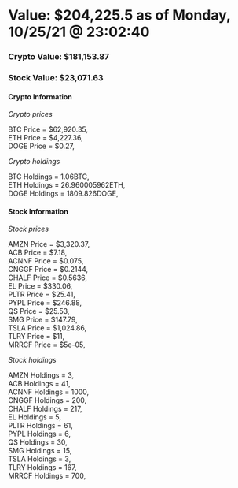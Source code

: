 # Value: $204,225.5 as of Monday, 10/25/21 @ 23:02:40 

### Crypto Value: $181,153.87

### Stock Value: $23,071.63

#### Crypto Information 
*Crypto prices* 

BTC Price = $62,920.35,  
ETH Price = $4,227.36,  
DOGE Price = $0.27,  


*Crypto holdings* 

BTC Holdings = 1.06BTC,  
ETH Holdings = 26.960005962ETH,  
DOGE Holdings = 1809.826DOGE,  


#### Stock Information 

*Stock prices* 

AMZN Price = $3,320.37,  
ACB Price = $7.18,  
ACNNF Price = $0.075,  
CNGGF Price = $0.2144,  
CHALF Price = $0.5636,  
EL Price = $330.06,  
PLTR Price = $25.41,  
PYPL Price = $246.88,  
QS Price = $25.53,  
SMG Price = $147.79,  
TSLA Price = $1,024.86,  
TLRY Price = $11,  
MRRCF Price = $5e-05,  


*Stock holdings* 

AMZN Holdings = 3,  
ACB Holdings = 41,  
ACNNF Holdings = 1000,  
CNGGF Holdings = 200,  
CHALF Holdings = 217,  
EL Holdings = 5,  
PLTR Holdings = 61,  
PYPL Holdings = 6,  
QS Holdings = 30,  
SMG Holdings = 15,  
TSLA Holdings = 3,  
TLRY Holdings = 167,  
MRRCF Holdings = 700,  


